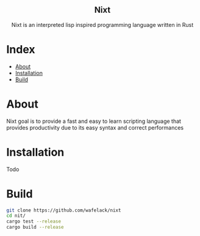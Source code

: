 <div align="center">

  Nixt
  ---
  Nixt is an interpreted lisp inspired programming language written in Rust

</div>

# Index

- [About](#about)
- [Installation](#installation)
- [Build](#build)

# About

Nixt goal is to provide a fast and easy to learn scripting language that provides productivity due to its easy syntax and correct performances

# Installation

Todo

# Build

```sh
git clone https://github.com/wafelack/nixt
cd nit/
cargo test --release
cargo build --release
```